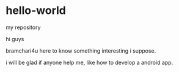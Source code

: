 # hello-world
my repository

hi guys

bramchari4u here to know something interesting i suppose.

i will be glad if anyone help me, like how to develop a android app.
